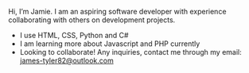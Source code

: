 Hi, I’m Jamie. I am an aspiring software developer with experience collaborating with others on development projects.
- I use HTML, CSS, Python and C#
- I am learning more about Javascript and PHP currently
- Looking to collaborate! Any inquiries, contact me through my email: james-tyler82@outlook.com


<!---
jamDEV3/jamDEV3 is a ✨ special ✨ repository because its `README.md` (this file) appears on your GitHub profile.
You can click the Preview link to take a look at your changes.
--->
